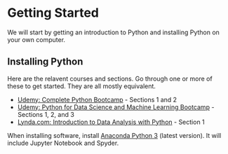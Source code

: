 # Getting Started

We will start by getting an introduction to Python and installing Python on your own computer.

## Installing Python

Here are the relavent courses and sections. Go through one or more of these to get started. They are all mostly equivalent.

* [Udemy: Complete Python Bootcamp](https://www.udemy.com/complete-python-bootcamp/) - Sections 1 and 2
* [Udemy: Python for Data Science and Machine Learning Bootcamp](https://www.udemy.com/python-for-data-science-and-machine-learning-bootcamp/) - Sections 1, 2, and 3
* [Lynda.com: Introduction to Data Analysis with Python](https://www.lynda.com/Numpy-tutorials/Introduction-Data-Analysis-Python/) - Section 1

When installing software, install [Anaconda Python 3](https://www.continuum.io/downloada) (latest version). It will include Jupyter Notebook and Spyder.
